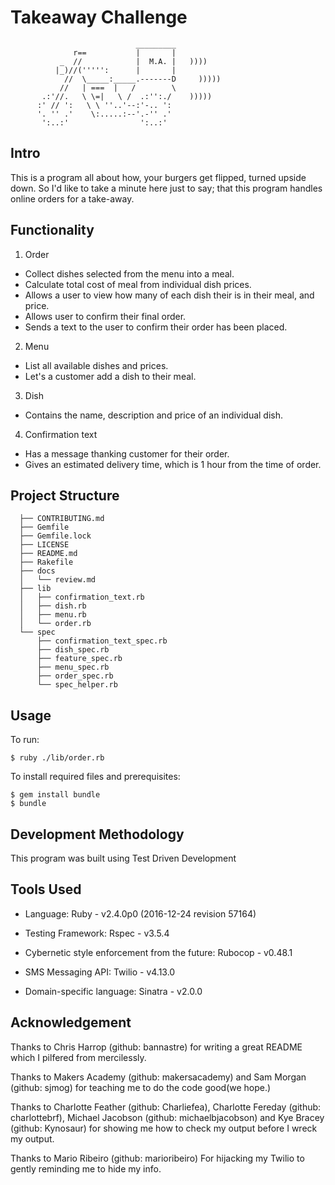 Takeaway Challenge
==================
```
                            _________
              r==           |       |
           _  //            |  M.A. |   ))))
          |_)//(''''':      |       |
            //  \_____:_____.-------D     )))))
           //   | ===  |   /        \
       .:'//.   \ \=|   \ /  .:'':./    )))))
      :' // ':   \ \ ''..'--:'-.. ':
      '. '' .'    \:.....:--'.-'' .'
       ':..:'                ':..:'

 ```

Intro
-----

This is a program all about how, your burgers get flipped, turned upside down. So I'd like to take a minute here just to say; that this program handles online orders for a take-away.

Functionality
-------------

1. Order
  * Collect dishes selected from the menu into a meal.
  * Calculate total cost of meal from individual dish prices.
  * Allows a user to view how many of each dish their is in their meal, and price.
  * Allows user to confirm their final order.
  * Sends a text to the user to confirm their order has been placed.
2. Menu
  * List all available dishes and prices.
  * Let's a customer add a dish to their meal.
3. Dish
  * Contains the name, description and price of an individual dish.
4. Confirmation text
  * Has a message thanking customer for their order.
  * Gives an estimated delivery time, which is 1 hour from the time of order.

  Project Structure
  -----------------
```
  ├── CONTRIBUTING.md
  ├── Gemfile
  ├── Gemfile.lock
  ├── LICENSE
  ├── README.md
  ├── Rakefile
  ├── docs
  │   └── review.md
  ├── lib
  │   ├── confirmation_text.rb
  │   ├── dish.rb
  │   ├── menu.rb
  │   └── order.rb
  └── spec
      ├── confirmation_text_spec.rb
      ├── dish_spec.rb
      ├── feature_spec.rb
      ├── menu_spec.rb
      ├── order_spec.rb
      └── spec_helper.rb
```
Usage
-----
To run:
```
$ ruby ./lib/order.rb
```
To install required files and prerequisites:

```
$ gem install bundle
$ bundle
```

Development Methodology
-----------------------

This program was built using Test Driven Development

Tools Used
----------
- Language:
  Ruby - v2.4.0p0 (2016-12-24 revision 57164)

- Testing Framework:
  Rspec - v3.5.4

- Cybernetic style enforcement from the future:
  Rubocop - v0.48.1

- SMS Messaging API: Twilio - v4.13.0

- Domain-specific language: Sinatra - v2.0.0

Acknowledgement
---------------
Thanks to Chris Harrop (github: bannastre) for writing a great README which I pilfered from mercilessly.

Thanks to Makers Academy (github: makersacademy) and Sam Morgan (github: sjmog) for teaching me to do the code good(we hope.)

Thanks to Charlotte Feather (github: Charliefea), Charlotte Fereday (github: charlottebrf), Michael Jacobson (github: michaelbjacobson) and Kye Bracey (github: Kynosaur) for showing me how to check my output before I wreck my output.

Thanks to Mario Ribeiro (github: marioribeiro) For hijacking my Twilio to gently reminding me to hide my info.
